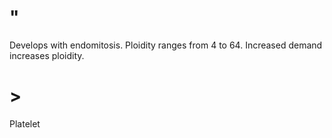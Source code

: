 # "

Develops with endomitosis.
Ploidity ranges from 4 to 64.
Increased demand increases ploidity.

# >

Platelet
